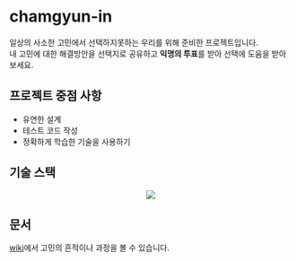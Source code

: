 # chamgyun-in

일상의 사소한 고민에서 선택하지못하는 우리를 위해 준비한 프로젝트입니다.  
내 고민에 대한 해결방안을 선택지로 공유하고 **익명의 투표**를 받아 선택에 도움을 받아보세요.

## 프로젝트 중점 사항
- 유연한 설계
- 테스트 코드 작성
- 정확하게 학습한 기술을 사용하기 

## 기술 스택
<p align="center">
  <img src="https://user-images.githubusercontent.com/6914465/135376011-582d3260-5e7d-4518-9647-b9090c986237.png" />
 </p>

## 문서
[wiki](https://github.com/who-is-hu/chamgyun-in/wiki)에서 고민의 흔적이나 과정을 볼 수 있습니다.
